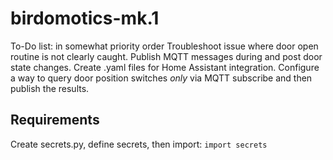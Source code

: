 # birdomotics-mk.1
To-Do list: in somewhat priority order
Troubleshoot issue where door open routine is not clearly caught.
Publish MQTT messages during and post door state changes.
Create .yaml files for Home Assistant integration.
Configure a way to query door position switches *only* via MQTT subscribe and then publish the results.

## Requirements
Create secrets.py, define secrets, then import: `import secrets`
